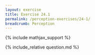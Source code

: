 ```yaml
---
layout: exercise
title: Exercise 24.1
permalink: /perception-exercises/24-1/
breadcrumb: Perception
---
```


{% include mathjax_support %}

<div><i class="arrow-up loader" data-chapter="perception-exercises" data-exercise="ex_1" data-rating="0"></i></div>
{% include_relative question.md %}
